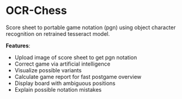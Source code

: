 # OCR-Chess

Score sheet to portable game notation (pgn) using object character recognition on retrained tesseract model.

**Features**:

- Upload image of score sheet to get pgn notation
- Correct game via artificial intelligence
- Visualize possible variants
- Calculate game report for fast postgame overview
- Display board with ambiguous positions
- Explain possible notation mistakes
